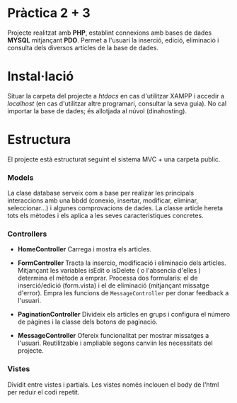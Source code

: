 # Pràctica 2 + 3

Projecte realitzat amb **PHP**, establint connexions amb bases de dades **MYSQL** mitjançant **PDO**. Permet a l'usuari la inserció, edició, eliminació i consulta dels diversos articles de la base de dades.


# Instal·lació

Situar la carpeta del projecte a *htdocs* en cas d'utilitzar XAMPP i accedir a *localhost* (en cas d'utilitzar altre programari, consultar la seva guia).
No cal importar la base de dades; és allotjada al núvol (dinahosting).

# Estructura
El projecte està estructurat seguint el sistema MVC + una carpeta public.

### Models
La clase database serveix com a base per realizar les principals interaccions amb una bbdd (conexio, insertar, modificar, eliminar, seleccionar...) i algunes comprovacions de dades. 
La classe article hereta tots els mètodes i els aplica a les seves caracteristiques concretes.


### Controllers
- **HomeController**
Carrega i mostra els articles.

- **FormController**
Tracta la insercio, modificació i eliminacio dels articles.
Mitjançant les variables isEdit o isDelete ( o l'absencia d'elles ) determina el mètode a emprar. Processa dos formularis: el de inserció/edició (form.vista) i el de eliminació (mitjançant missatge d'error). Empra les funcions de `MessageController` per donar feedback a l'usuari.

- **PaginationController**
Divideix els articles en grups i configura el número de pàgines i la classe dels botons de paginació.

 - **MessageController**
Ofereix funcionalitat per mostrar missatges a l'usuari. Reutilitzable i ampliable segons canviin les necessitats del projecte.


### Vistes
Dividit entre vistes i partials. Les vistes només inclouen el body de l'html per reduir el codi repetit.